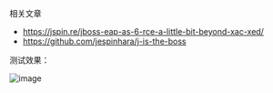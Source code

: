 相关文章

- https://jspin.re/jboss-eap-as-6-rce-a-little-bit-beyond-xac-xed/
- https://github.com/jespinhara/j-is-the-boss

测试效果：

![image](https://user-images.githubusercontent.com/55024146/165736580-d0d13aae-84a5-4812-8e51-267ab0a78949.png)
